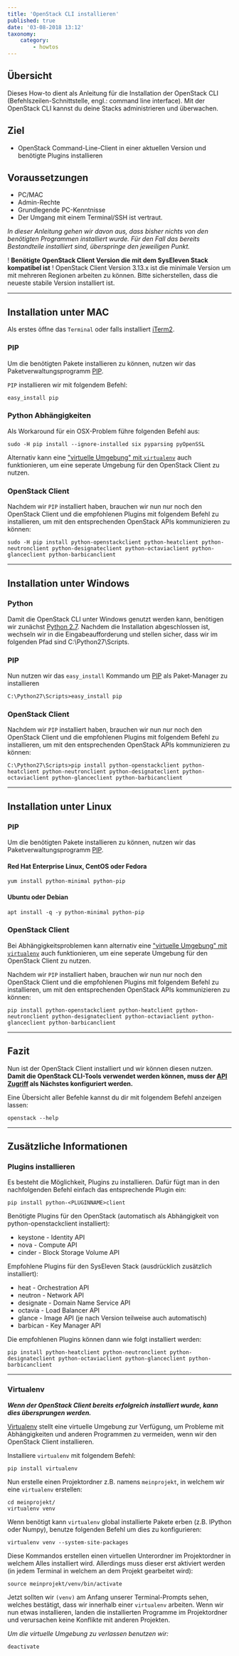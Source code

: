 ```yaml
---
title: 'OpenStack CLI installieren'
published: true
date: '03-08-2018 13:12'
taxonomy:
    category:
        - howtos
---
```


## Übersicht

Dieses How-to dient als Anleitung für die Installation der OpenStack CLI (Befehlszeilen-Schnittstelle, engl.: command line interface). Mit der OpenStack CLI kannst du deine Stacks administrieren und überwachen.

## Ziel

* OpenStack Command-Line-Client in einer aktuellen Version und benötigte Plugins installieren

## Voraussetzungen

* PC/MAC
* Admin-Rechte
* Grundlegende PC-Kenntnisse
* Der Umgang mit einem Terminal/SSH ist vertraut.

*In dieser Anleitung gehen wir davon aus, dass bisher nichts von den benötigten Programmen installiert wurde.
Für den Fall das bereits Bestandteile installiert sind, überspringe den jeweiligen Punkt.*

! **Benötigte OpenStack Client Version die mit dem SysEleven Stack kompatibel ist**
! OpenStack Client Version 3.13.x ist die minimale Version um mit mehreren Regionen arbeiten zu können. Bitte sicherstellen, dass die neueste stabile Version installiert ist.

---

## Installation unter MAC

Als erstes öffne das `Terminal` oder falls installiert [iTerm2](https://www.iterm2.com/).

### PIP

Um die benötigten Pakete installieren zu können, nutzen wir das Paketverwaltungsprogramm [PIP](https://de.wikipedia.org/wiki/Pip_(Python)).

`PIP` installieren wir mit folgendem Befehl:

```shell
easy_install pip
```

### Python Abhängigkeiten

Als Workaround für ein OSX-Problem führe folgenden Befehl aus:

```shell
sudo -H pip install --ignore-installed six pyparsing pyOpenSSL
```

Alternativ kann eine ["virtuelle Umgebung" mit `virtualenv`](#virtualenv) auch funktionieren, um eine seperate Umgebung für den OpenStack Client zu nutzen.

### OpenStack Client

Nachdem wir `PIP` installiert haben, brauchen wir nun nur noch den OpenStack Client und die empfohlenen Plugins mit folgendem Befehl zu installieren, um mit den entsprechenden OpenStack APIs kommunizieren zu können:

```shell
sudo -H pip install python-openstackclient python-heatclient python-neutronclient python-designateclient python-octaviaclient python-glanceclient python-barbicanclient
```

---

## Installation unter Windows

### Python

Damit die OpenStack CLI unter Windows genutzt werden kann, benötigen wir zunächst [Python 2.7](https://www.python.org/downloads/release/python-2712/).
Nachdem die Installation abgeschlossen ist, wechseln wir in die Eingabeaufforderung und stellen sicher, dass wir im folgenden Pfad sind C:\Python27\Scripts.

### PIP

Nun nutzen wir das `easy_install` Kommando um [PIP](https://de.wikipedia.org/wiki/Pip_(Python)) als Paket-Manager zu installieren

```batch
C:\Python27\Scripts>easy_install pip
```

### OpenStack Client

Nachdem wir `PIP` installiert haben, brauchen wir nun nur noch den OpenStack Client und die empfohlenen Plugins mit folgendem Befehl zu installieren, um mit den entsprechenden OpenStack APIs kommunizieren zu können:

```batch
C:\Python27\Scripts>pip install python-openstackclient python-heatclient python-neutronclient python-designateclient python-octaviaclient python-glanceclient python-barbicanclient
```

---

## Installation unter Linux

### PIP

Um die benötigten Pakete installieren zu können, nutzen wir das Paketverwaltungsprogramm [PIP](https://de.wikipedia.org/wiki/Pip_(Python)).

#### Red Hat Enterprise Linux, CentOS oder Fedora

```shell
yum install python-minimal python-pip
```

#### Ubuntu oder Debian

```shell
apt install -q -y python-minimal python-pip
```

### OpenStack Client

Bei Abhängigkeitsproblemen kann alternativ eine ["virtuelle Umgebung" mit `virtualenv`](#virtualenv) auch funktionieren, um eine seperate Umgebung für den OpenStack Client zu nutzen.

Nachdem wir `PIP` installiert haben, brauchen wir nun nur noch den OpenStack Client und die empfohlenen Plugins mit folgendem Befehl zu installieren, um mit den entsprechenden OpenStack APIs kommunizieren zu können:

```shell
pip install python-openstackclient python-heatclient python-neutronclient python-designateclient python-octaviaclient python-glanceclient python-barbicanclient
```

---

## Fazit

Nun ist der OpenStack Client installiert und wir können diesen nutzen.
**Damit die OpenStack CLI-Tools verwendet werden können, muss der [API Zugriff](../../02.Tutorials/02.api-access/docs.en.md) als Nächstes konfiguriert werden.**

Eine Übersicht aller Befehle kannst du dir mit folgendem Befehl anzeigen lassen:

```shell
openstack --help
```

---

## Zusätzliche Informationen

### Plugins installieren

Es besteht die Möglichkeit, Plugins zu installieren. Dafür fügt man in den nachfolgenden Befehl einfach das entsprechende Plugin ein:

```shell
pip install python-<PLUGINNAME>client
```

Benötigte Plugins für den OpenStack (automatisch als Abhängigkeit von python-openstackclient installiert):

* keystone - Identity API
* nova - Compute API
* cinder - Block Storage Volume API

Empfohlene Plugins für den SysEleven Stack (ausdrücklich zusätzlich installiert):

* heat - Orchestration API
* neutron - Network API
* designate - Domain Name Service API
* octavia - Load Balancer API
* glance - Image API (je nach Version teilweise auch automatisch)
* barbican - Key Manager API

Die empfohlenen Plugins können dann wie folgt installiert werden:

```shell
pip install python-heatclient python-neutronclient python-designateclient python-octaviaclient python-glanceclient python-barbicanclient
```

---

### Virtualenv

***Wenn der OpenStack Client bereits erfolgreich installiert wurde, kann dies übersprungen werden.***

[Virtualenv](https://virtualenv.pypa.io) stellt eine virtuelle Umgebung zur Verfügung, um Probleme mit Abhängigkeiten und anderen Programmen zu vermeiden, wenn wir den OpenStack Client installieren.

Installiere `virtualenv` mit folgendem Befehl:

```shell
pip install virtualenv
```

Nun erstelle einen Projektordner z.B. namens `meinprojekt`, in welchem wir eine `virtualenv` erstellen:

```shell
cd meinprojekt/
virtualenv venv
```

Wenn benötigt kann `virtualenv` global installierte Pakete erben (z.B. IPython oder Numpy), benutze folgenden Befehl um dies zu konfigurieren:

```shell
virtualenv venv --system-site-packages
```

Diese Kommandos erstellen einen virtuellen Unterordner im Projektordner in welchem Alles installiert wird. Allerdings muss dieser erst aktiviert werden (in jedem Terminal in welchem an dem Projekt gearbeitet wird):

```shell
source meinprojekt/venv/bin/activate
```

Jetzt sollten wir `(venv)` am Anfang unserer Terminal-Prompts sehen, welches bestätigt, dass wir innerhalb einer `virtualenv` arbeiten.
Wenn wir nun etwas installieren, landen die installierten Programme im Projektordner und verursachen keine Konflikte mit anderen Projekten.

*Um die virtuelle Umgebung zu verlassen benutzen wir:*

```shell
deactivate
```

